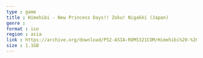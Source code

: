 ```yaml
---
type : game
title : Himehibi - New Princess Days!! Zoku! Nigakki (Japan)
genre : 
format : iso
region : asia
link : https://archive.org/download/PS2-ASIA-ROMS321COM/Himehibi%20-%20New%20Princess%20Days%21%21%20Zoku%21%20Nigakki%20%28Japan%29.7z
size : 1.1GB
---
```

